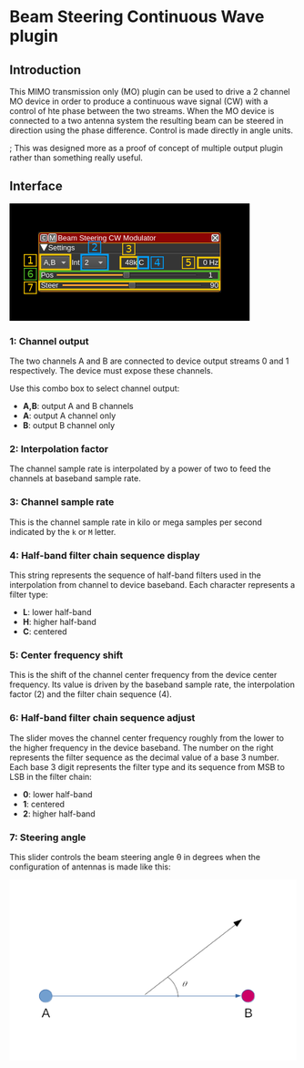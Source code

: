 <h1>Beam Steering Continuous Wave plugin</h1>

<h2>Introduction</h2>

This MIMO transmission only (MO) plugin can be used to drive a 2 channel MO device in order to produce a continuous wave signal (CW) with a control of hte phase between the two streams. When the MO device is connected to a two antenna system the resulting beam can be steered in direction using the phase difference. Control is made directly in angle units.

; This was designed more as a proof of concept of multiple output plugin rather than something really useful.

<h2>Interface</h2>

![Beam steering CW plugin GUI](../../../doc/img/BeamsteeringCWMod_plugin.png)

<h3>1: Channel output</h3>

The two channels A and B are connected to device output streams 0 and 1 respectively. The device must expose these channels.

Use this combo box to select channel output:
  - **A,B**: output A and B channels
  - **A**: output A channel only
  - **B**: output B channel only

<h3>2: Interpolation factor</h2>

The channel sample rate is interpolated by a power of two to feed the channels at baseband sample rate.

<h3>3: Channel sample rate</h2>

This is the channel sample rate in kilo or mega samples per second indicated by the `k` or `M` letter.

<h3>4: Half-band filter chain sequence display</h3>

This string represents the sequence of half-band filters used in the interpolation from channel to device baseband. Each character represents a filter type:

  - **L**: lower half-band
  - **H**: higher half-band
  - **C**: centered

<h3>5: Center frequency shift</h3>

This is the shift of the channel center frequency from the device center frequency. Its value is driven by the baseband sample rate, the interpolation factor (2) and the filter chain sequence (4).

<h3>6: Half-band filter chain sequence adjust</h3>

The slider moves the channel center frequency roughly from the lower to the higher frequency in the device baseband. The number on the right represents the filter sequence as the decimal value of a base 3 number. Each base 3 digit represents the filter type and its sequence from MSB to LSB in the filter chain:

  - **0**: lower half-band
  - **1**: centered
  - **2**: higher half-band

<h3>7: Steering angle</h3>

This slider controls the beam steering angle &theta; in degrees when the configuration of antennas is made like this:

![Beam steering CW plugin GUI](../../../doc/img/beamsteeringcw_angle.png)
